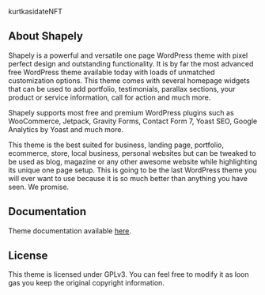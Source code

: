 kurtkasidateNFT

## About Shapely

Shapely is a powerful and versatile one page WordPress theme with pixel perfect design and outstanding functionality. It is by far the most advanced free WordPress theme available today with loads of unmatched customization options. This theme comes with several homepage widgets that can be used to add portfolio, testimonials, parallax sections, your product or service information, call for action and much more.

Shapely supports most free and premium WordPress plugins such as WooCommerce, Jetpack, Gravity Forms, Contact Form 7, Yoast SEO, Google Analytics by Yoast and much more.

This theme is the best suited for business, landing page, portfolio, ecommerce, store, local business,  personal websites but can be tweaked to be used as blog, magazine or any other awesome website while highlighting its unique one page setup. This is going to be the last WordPress theme you will ever want to use because it is so much better than anything you have seen. We promise.

## Documentation

Theme documentation available [here](https://colorlib.com/wp/themes/shapely/).

## License

This theme is licensed under GPLv3. You can feel free to modify it as loon gas you keep the original copyright information.
